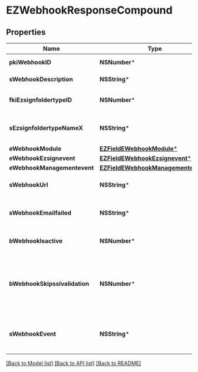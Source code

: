 # EZWebhookResponseCompound

## Properties
Name | Type | Description | Notes
------------ | ------------- | ------------- | -------------
**pkiWebhookID** | **NSNumber*** | The unique ID of the Webhook | 
**sWebhookDescription** | **NSString*** | The description of the Webhook | 
**fkiEzsignfoldertypeID** | **NSNumber*** | The unique ID of the Ezsignfoldertype. | [optional] 
**sEzsignfoldertypeNameX** | **NSString*** | The name of the Ezsignfoldertype in the language of the requester | [optional] 
**eWebhookModule** | [**EZFieldEWebhookModule***](EZFieldEWebhookModule.md) |  | 
**eWebhookEzsignevent** | [**EZFieldEWebhookEzsignevent***](EZFieldEWebhookEzsignevent.md) |  | [optional] 
**eWebhookManagementevent** | [**EZFieldEWebhookManagementevent***](EZFieldEWebhookManagementevent.md) |  | [optional] 
**sWebhookUrl** | **NSString*** | The URL of the Webhook callback | 
**sWebhookEmailfailed** | **NSString*** | The email that will receive the Webhook in case all attempts fail | 
**bWebhookIsactive** | **NSNumber*** | Whether the Webhook is active or not | [optional] 
**bWebhookSkipsslvalidation** | **NSNumber*** | Wheter the server&#39;s SSL certificate should be validated or not. Not recommended to skip for production use | 
**sWebhookEvent** | **NSString*** | The concatenated string to describe the Webhook event | 

[[Back to Model list]](../README.md#documentation-for-models) [[Back to API list]](../README.md#documentation-for-api-endpoints) [[Back to README]](../README.md)



